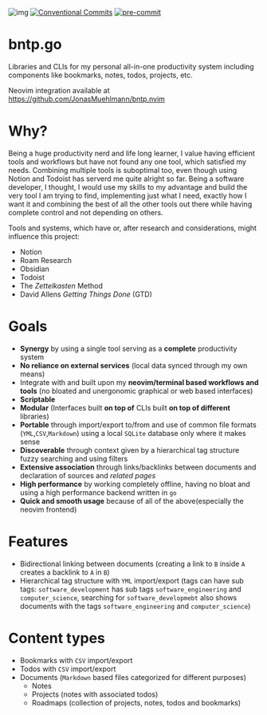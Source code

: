 ![img](https://img.shields.io/badge/semver-2.0.0-green) [![Conventional Commits](https://img.shields.io/badge/Conventional%20Commits-1.0.0-yellow.svg)](https://conventionalcommits.org) [![pre-commit](https://img.shields.io/badge/pre--commit-enabled-brightgreen?logo=pre-commit&logoColor=white)](https://github.com/pre-commit/pre-commit)

# bntp.go
Libraries and CLIs for my personal all-in-one productivity system including components like bookmarks, notes, todos, projects, etc. 

Neovim integration available at https://github.com/JonasMuehlmann/bntp.nvim

# Why?

Being a huge productivity nerd and life long learner, I value having efficient tools and workflows but have not found any one tool, which satisfied my needs.
Combining multiple tools is suboptimal too, even though using Notion and Todoist has serverd me quite alright so far.
Being a software developer, I thought, I would use my skills to my advantage and build the very tool I am trying to find, implementing just what I need, exactly how I want it and combining the best of all the other tools out there while having complete control and not depending on others.

Tools and systems, which have or, after research and considerations, might influence this project:
- Notion
- Roam Research
- Obsidian
- Todoist
- The *Zettelkasten* Method
- David Allens *Getting Things Done* (GTD)

# Goals

- **Synergy** by using a single tool serving as a **complete** productivity system
- **No reliance on external services** (local data synced through my own means)
- Integrate with and built upon my **neovim/terminal based workflows and tools** (no bloated and unergonomic graphical or web based interfaces)
- **Scriptable**
- **Modular** (Interfaces built **on top of** CLIs built **on top of different** libraries)
- **Portable** through import/export to/from and use of common file formats (`YML`,`CSV`,`Markdown`) using a local `SQLite` database only where it makes sense
- **Discoverable** through context given by a hierarchical tag structure fuzzy searching and using filters
- **Extensive association** through links/backlinks between documents and declaration of sources and *related pages*
- **High performance** by working completely offline, having no bloat and using a high performance backend written in `go`
- **Quick and smooth usage** because of all of the above(especially the neovim frontend)

# Features
- Bidirectional linking between documents (creating a link to `B` inside `A` creates a backlink to `A` in `B`)
- Hierarchical tag structure with `YML` import/export (tags can have sub tags: `software_development` has sub tags `software_engineering` and `computer_science`, searching for `software_developmebt` also shows documents with the tags `software_engineering` and `computer_science`)

# Content types
- Bookmarks with `CSV` import/export
- Todos with `CSV` import/export
- Documents (`Markdown` based files categorized for different purposes)
    - Notes
    - Projects (notes with associated todos)
    - Roadmaps (collection of projects, notes, todos and bookmarks)
